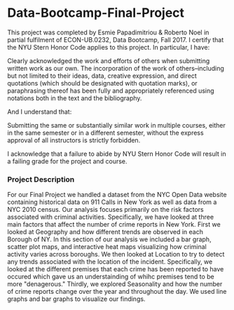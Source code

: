 # Data-Bootcamp-Final-Project
This project was completed by Esmie Papadimitriou & Roberto Noel in partial fulfilment of ECON-UB.0232, Data Bootcamp, Fall 2017. I certify that the NYU Stern Honor Code applies to this project. In particular, I have: 

Clearly acknowledged the work and efforts of others when submitting written work as our own. The incorporation of the work of others–including but not limited to their ideas, data, creative expression, and direct quotations (which should be designated with quotation marks), or paraphrasing thereof has been fully and appropriately referenced using notations both in the text and the bibliography.

And I understand that:

Submitting the same or substantially similar work in multiple courses, either in the same semester or in a different semester, without the express approval of all instructors is strictly forbidden. 

I acknowledge that a failure to abide by NYU Stern Honor Code will result in a failing grade for the project and course.

### Project Description
For our Final Project we handled a dataset from the NYC Open Data website containing historical data on 911 Calls in New York as well as data from a NYC 2010 census. Our analysis focuses primarily on the risk factors associated with criminal activities. Specifically, we have looked at three main factors that affect the number of crime reports in New York. First we looked at Geography and how different trends are observed in each Borough of NY. In this section of our analysis we included a bar graph, scatter plot maps, and interactive heat maps visualizing how criminal activity varies across boroughs. We then looked at Location to try to detect any trends associated with the location of the incident. Specifically, we looked at the different premises that each crime has been reported to have occured which gave us an understainding of whihc premises tend to be more "denagerous." Thirdly, we explored Seasonality and how the number of crime reports change over the year and throughout the day. We used line graphs and bar graphs to visualize our findings.
